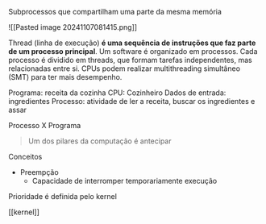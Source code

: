 Subprocessos que compartilham uma parte da mesma memória

![[Pasted image 20241107081415.png]]

Thread (linha de execução) **é uma sequência de instruções que faz parte de um processo principal**. Um software é organizado em processos. Cada processo é dividido em threads, que formam tarefas independentes, mas relacionadas entre si. CPUs podem realizar multithreading simultâneo (SMT) para ter mais desempenho.

Programa: receita da cozinha
CPU: Cozinheiro
Dados de entrada: ingredientes
Processo: atividade de ler a receita, buscar os ingredientes e assar

Processo X Programa


> Um dos pilares da computação é antecipar


Conceitos
- Preempção
	- Capacidade de interromper temporariamente execução



Prioridade é definida pelo kernel

[[kernel]]